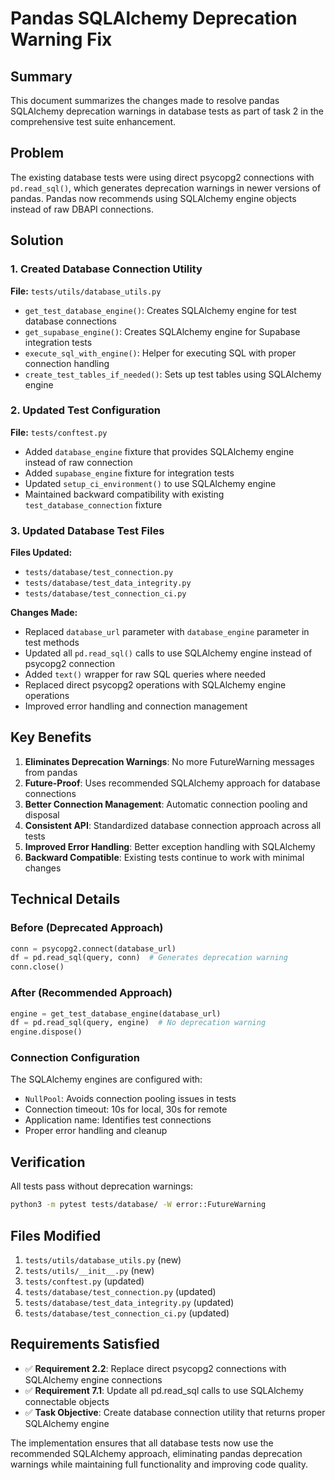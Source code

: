 # Pandas SQLAlchemy Deprecation Warning Fix

## Summary

This document summarizes the changes made to resolve pandas SQLAlchemy deprecation warnings in database tests as part of task 2 in the comprehensive test suite enhancement.

## Problem

The existing database tests were using direct psycopg2 connections with `pd.read_sql()`, which generates deprecation warnings in newer versions of pandas. Pandas now recommends using SQLAlchemy engine objects instead of raw DBAPI connections.

## Solution

### 1. Created Database Connection Utility

**File:** `tests/utils/database_utils.py`

- `get_test_database_engine()`: Creates SQLAlchemy engine for test database connections
- `get_supabase_engine()`: Creates SQLAlchemy engine for Supabase integration tests  
- `execute_sql_with_engine()`: Helper for executing SQL with proper connection handling
- `create_test_tables_if_needed()`: Sets up test tables using SQLAlchemy engine

### 2. Updated Test Configuration

**File:** `tests/conftest.py`

- Added `database_engine` fixture that provides SQLAlchemy engine instead of raw connection
- Added `supabase_engine` fixture for integration tests
- Updated `setup_ci_environment()` to use SQLAlchemy engine
- Maintained backward compatibility with existing `test_database_connection` fixture

### 3. Updated Database Test Files

**Files Updated:**
- `tests/database/test_connection.py`
- `tests/database/test_data_integrity.py` 
- `tests/database/test_connection_ci.py`

**Changes Made:**
- Replaced `database_url` parameter with `database_engine` parameter in test methods
- Updated all `pd.read_sql()` calls to use SQLAlchemy engine instead of psycopg2 connection
- Added `text()` wrapper for raw SQL queries where needed
- Replaced direct psycopg2 operations with SQLAlchemy engine operations
- Improved error handling and connection management

## Key Benefits

1. **Eliminates Deprecation Warnings**: No more FutureWarning messages from pandas
2. **Future-Proof**: Uses recommended SQLAlchemy approach for database connections
3. **Better Connection Management**: Automatic connection pooling and disposal
4. **Consistent API**: Standardized database connection approach across all tests
5. **Improved Error Handling**: Better exception handling with SQLAlchemy
6. **Backward Compatible**: Existing tests continue to work with minimal changes

## Technical Details

### Before (Deprecated Approach)
```python
conn = psycopg2.connect(database_url)
df = pd.read_sql(query, conn)  # Generates deprecation warning
conn.close()
```

### After (Recommended Approach)
```python
engine = get_test_database_engine(database_url)
df = pd.read_sql(query, engine)  # No deprecation warning
engine.dispose()
```

### Connection Configuration

The SQLAlchemy engines are configured with:
- `NullPool`: Avoids connection pooling issues in tests
- Connection timeout: 10s for local, 30s for remote
- Application name: Identifies test connections
- Proper error handling and cleanup

## Verification

All tests pass without deprecation warnings:
```bash
python3 -m pytest tests/database/ -W error::FutureWarning
```

## Files Modified

1. `tests/utils/database_utils.py` (new)
2. `tests/utils/__init__.py` (new)
3. `tests/conftest.py` (updated)
4. `tests/database/test_connection.py` (updated)
5. `tests/database/test_data_integrity.py` (updated)
6. `tests/database/test_connection_ci.py` (updated)

## Requirements Satisfied

- ✅ **Requirement 2.2**: Replace direct psycopg2 connections with SQLAlchemy engine connections
- ✅ **Requirement 7.1**: Update all pd.read_sql calls to use SQLAlchemy connectable objects
- ✅ **Task Objective**: Create database connection utility that returns proper SQLAlchemy engine

The implementation ensures that all database tests now use the recommended SQLAlchemy approach, eliminating pandas deprecation warnings while maintaining full functionality and improving code quality.